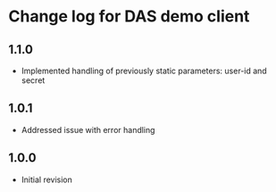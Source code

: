 # Change log for DAS demo client

## 1.1.0

- Implemented handling of previously static parameters: user-id and secret

## 1.0.1

* Addressed issue with error handling

## 1.0.0

* Initial revision
